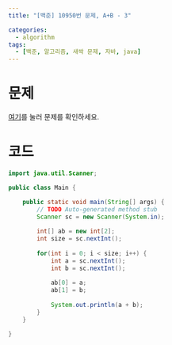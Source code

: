 ```yaml
---
title: "[백준] 10950번 문제, A+B - 3"

categories:
  - algorithm
tags:
  - [백준, 알고리즘, 새싹 문제, 자바, java]
---
```


# 문제
[여기](https://www.acmicpc.net/problem/10950)를 눌러 문제를 확인하세요.
# 코드
```java
import java.util.Scanner;

public class Main {

	public static void main(String[] args) {
		// TODO Auto-generated method stub
		Scanner sc = new Scanner(System.in);
		
		int[] ab = new int[2];
		int size = sc.nextInt();
		
		for(int i = 0; i < size; i++) {
			int a = sc.nextInt();
			int b = sc.nextInt();
			
			ab[0] = a;
			ab[1] = b;
			
			System.out.println(a + b);
		}
	}

}
```